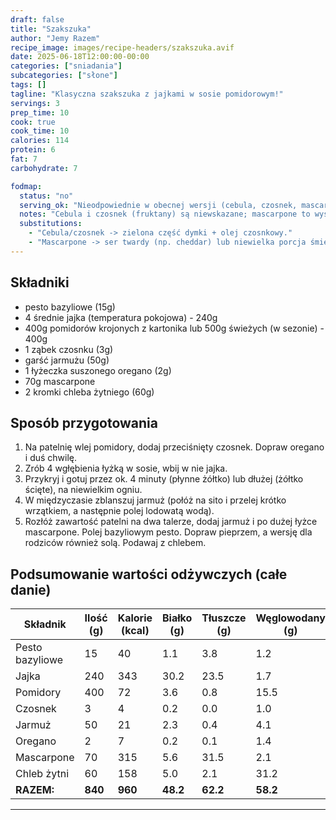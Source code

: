 ```yaml
---
draft: false
title: "Szakszuka"
author: "Jemy Razem"
recipe_image: images/recipe-headers/szakszuka.avif
date: 2025-06-18T12:00:00-00:00
categories: ["sniadania"]
subcategories: ["słone"]
tags: []
tagline: "Klasyczna szakszuka z jajkami w sosie pomidorowym!"
servings: 3
prep_time: 10
cook: true
cook_time: 10
calories: 114
protein: 6
fat: 7
carbohydrate: 7

fodmap:
  status: "no"
  serving_ok: "Nieodpowiednie w obecnej wersji (cebula, czosnek, mascarpone)"
  notes: "Cebula i czosnek (fruktany) są niewskazane; mascarpone to wysoka laktoza."
  substitutions:
    - "Cebula/czosnek -> zielona część dymki + olej czosnkowy."
    - "Mascarpone -> ser twardy (np. cheddar) lub niewielka porcja śmietanki bez laktozy."
---
```


## Składniki
- pesto bazyliowe (15g)
- 4 średnie jajka (temperatura pokojowa) - 240g
- 400g pomidorów krojonych z kartonika lub 500g świeżych (w sezonie) - 400g
- 1 ząbek czosnku (3g)
- garść jarmużu (50g)
- 1 łyżeczka suszonego oregano (2g)
- 70g mascarpone
- 2 kromki chleba żytniego (60g)

## Sposób przygotowania
1. Na patelnię wlej pomidory, dodaj przeciśnięty czosnek. Dopraw oregano i duś chwilę.
2. Zrób 4 wgłębienia łyżką w sosie, wbij w nie jajka.
3. Przykryj i gotuj przez ok. 4 minuty (płynne żółtko) lub dłużej (żółtko ścięte), na niewielkim ogniu.
4. W międzyczasie zblanszuj jarmuż (połóż na sito i przelej krótko wrzątkiem, a następnie polej lodowatą wodą).
5. Rozłóż zawartość patelni na dwa talerze, dodaj jarmuż i po dużej łyżce mascarpone. Polej bazyliowym pesto. Dopraw pieprzem, a wersję dla rodziców również solą. Podawaj z chlebem.

## Podsumowanie wartości odżywczych (całe danie)

| Składnik         | Ilość (g) | Kalorie (kcal) | Białko (g) | Tłuszcze (g) | Węglowodany (g) |
|------------------|-----------|---------------|------------|--------------|-----------------|
| Pesto bazyliowe  | 15        | 40            | 1.1        | 3.8          | 1.2             |
| Jajka            | 240       | 343           | 30.2       | 23.5         | 1.7             |
| Pomidory         | 400       | 72            | 3.6        | 0.8          | 15.5            |
| Czosnek          | 3         | 4             | 0.2        | 0.0          | 1.0             |
| Jarmuż           | 50        | 21            | 2.3        | 0.4          | 4.1             |
| Oregano          | 2         | 7             | 0.2        | 0.1          | 1.4             |
| Mascarpone       | 70        | 315           | 5.6        | 31.5         | 2.1             |
| Chleb żytni      | 60        | 158           | 5.0        | 2.1          | 31.2            |
| **RAZEM:**       | **840**   | **960**       | **48.2**   | **62.2**     | **58.2**        |

---
